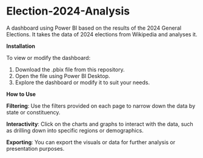 # Election-2024-Analysis
A dashboard using Power BI based on the results of the 2024 General Elections. It takes the data of 2024 elections from Wikipedia and analyses it.

**Installation**

To view or modify the dashboard:

1. Download the .pbix file from this repository.
2. Open the file using Power BI Desktop.
3. Explore the dashboard or modify it to suit your needs.

**How to Use**

**Filtering**: Use the filters provided on each page to narrow down the data by state or constituency.

**Interactivity**: Click on the charts and graphs to interact with the data, such as drilling down into specific regions or demographics.

**Exporting**: You can export the visuals or data for further analysis or presentation purposes.
